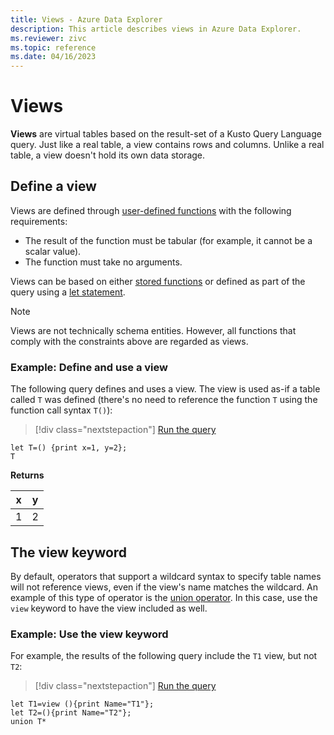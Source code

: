 ```yaml
---
title: Views - Azure Data Explorer
description: This article describes views in Azure Data Explorer.
ms.reviewer: zivc
ms.topic: reference
ms.date: 04/16/2023
---
```

# Views

**Views** are virtual tables based on the result-set of a Kusto Query Language query.
Just like a real table, a view contains rows and columns. Unlike a real table,
a view doesn't hold its own data storage.

## Define a view

Views are defined through [user-defined functions](../functions/user-defined-functions.md)
with the following requirements:

* The result of the function must be tabular (for example, it cannot be a scalar value).
* The function must take no arguments.

Views can be based on either [stored functions](./stored-functions.md) or defined as part of the query using a [let statement](../letstatement.md).

> [!NOTE]
> Views are not technically schema entities. However, all functions that comply
> with the constraints above are regarded as views.

### Example: Define and use a view

The following query defines and uses a view. The view
is used as-if a table called `T` was defined (there's no need to reference the
function `T` using the function call syntax `T()`):

> [!div class="nextstepaction"]
> <a href="https://dataexplorer.azure.com/clusters/help/databases/Samples?query=H4sIAAAAAAAAA8tJLVEIsdXQVKguKMrMK1GosDXUUai0Naq15uUKAQDE65hsHQAAAA==" target="_blank">Run the query</a>

```kusto
let T=() {print x=1, y=2};
T
```

**Returns**

x |y |
--|--|
1 | 2 |

## The view keyword

By default, operators that support a wildcard syntax to specify table names will not reference views, even if the view's name matches the wildcard. An example of this type of operator is the [union operator](../unionoperator.md). In this case, use the `view` keyword to have the view
included as well.

### Example: Use the view keyword

For example, the results of the following query include the `T1` view, but not `T2`:

> [!div class="nextstepaction"]
> <a href="https://dataexplorer.azure.com/clusters/help/databases/Samples?query=H4sIAAAAAAAAA8tJLVEIMbQty0wtV9DQrC4oyswrUfBLzE21VQoxVKq15uXKAakwskWXNAJLluZl5ucphGgBAJuXYhRHAAAA" target="_blank">Run the query</a>

```kusto
let T1=view (){print Name="T1"};
let T2=(){print Name="T2"};
union T*
```
